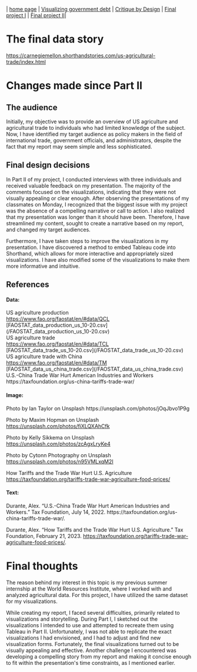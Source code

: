 | [home page](https://xlingliu.github.io/portfolio/) | [Visualizing government debt](/vizgovdebt.md) | [Critique by Design](/critiquebyDesign.md) | [Final project I](/final_project_I.md) | [Final project II](/final_project_II.md)|

# The final data story
<a href = "https://carnegiemellon.shorthandstories.com/us-agricultural-trade/index.html">https://carnegiemellon.shorthandstories.com/us-agricultural-trade/index.html</a>

# Changes made since Part II

## The audience
Initially, my objective was to provide an overview of US agriculture and agricultural trade to individuals who had limited knowledge of the subject.
Now, I have identified my target audience as policy makers in the field of international trade, government officials, and administrators, despite the fact that my report may seem simple and less sophisticated.

## Final design decisions
In Part II of my project, I conducted interviews with three individuals and received valuable feedback on my presentation. The majority of the comments focused on the visualizations, indicating that they were not visually appealing or clear enough. After observing the presentations of my classmates on Monday, I recognized that the biggest issue with my project was the absence of a compelling narrative or call to action. I also realized that my presentation was longer than it should have been. Therefore, I have streamlined my content, sought to create a narrative based on my report, and changed my target audiences. 

Furthermore, I have taken steps to improve the visualizations in my presentation. I have discovered a method to embed Tableau code into Shorthand, which allows for more interactive and appropriately sized visualizations. I have also modified some of the visualizations to make them more informative and intuitive. 

## References
<h4>Data:</h4>
US agriculture production<br>
<a href="https://www.fao.org/faostat/en/#data/QCL">https://www.fao.org/faostat/en/#data/QCL</a>
<br>
[FAOSTAT_data_production_us_10-20.csv](/FAOSTAT_data_production_us_10-20.csv)<br>
US agriculture trade<br>
<a href="https://www.fao.org/faostat/en/#data/TCL">https://www.fao.org/faostat/en/#data/TCL</a>
<br>
[FAOSTAT_data_trade_us_10-20.csv](/FAOSTAT_data_trade_us_10-20.csv)<br>
US agriculture trade with China<br>
<a href = "https://www.fao.org/faostat/en/#data/TM">https://www.fao.org/faostat/en/#data/TM</a>
<br>
[FAOSTAT_data_us_china_trade.csv](/FAOSTAT_data_us_china_trade.csv)<br>
U.S.-China Trade War Hurt American Industries and Workers<br>
https://taxfoundation.org/us-china-tariffs-trade-war/

<h4>Image:</h4>
Photo by Ian Taylor on Unsplash
https://unsplash.com/photos/jOqJbvo1P9g

Photo by Maxim Hopman on Unsplash
https://unsplash.com/photos/fiXLQXAhCfk

Photo by Kelly Sikkema on Unsplash
https://unsplash.com/photos/zcAgxLryKe4

Photo by Cytonn Photography on Unsplash
https://unsplash.com/photos/n95VMLxqM2I

How Tariffs and the Trade War Hurt U.S. Agriculture
https://taxfoundation.org/tariffs-trade-war-agriculture-food-prices/

<h4>Text:</h4>
Durante, Alex. “U.S.-China Trade War Hurt American Industries and Workers.” Tax Foundation, July 14, 2022. https://taxfoundation.org/us-china-tariffs-trade-war/.

Durante, Alex. “How Tariffs and the Trade War Hurt U.S. Agriculture.” Tax Foundation, February 21, 2023. https://taxfoundation.org/tariffs-trade-war-agriculture-food-prices/.

# Final thoughts
The reason behind my interest in this topic is my previous summer internship at the World Resources Institute, where I worked with and analyzed agricultural data. For this project, I have utilized the same dataset for my visualizations.

While creating my report, I faced several difficulties, primarily related to visualizations and storytelling. During Part I, I sketched out the visualizations I intended to use and attempted to recreate them using Tableau in Part II. Unfortunately, I was not able to replicate the exact visualizations I had envisioned, and I had to adjust and find new visualization forms. Fortunately, the final visualizations turned out to be visually appealing and effective. Another challenge I encountered was developing a compelling story from my report and making it concise enough to fit within the presentation's time constraints, as I mentioned earlier.




